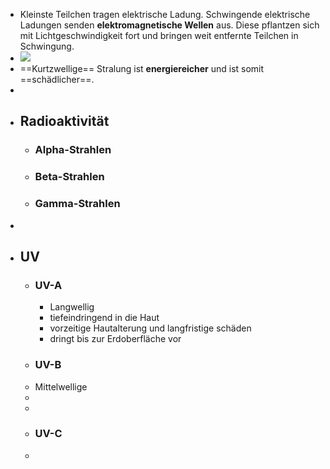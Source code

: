 - Kleinste Teilchen tragen elektrische Ladung. Schwingende elektrische Ladungen senden **elektromagnetische Wellen** aus. Diese pflantzen sich mit Lichtgeschwindigkeit fort und bringen weit entfernte Teilchen in Schwingung.
- ![](file:///home/nru/NW-Zusammenfassung-ohne-ue/Naturwissenschaften%2032ad305d2f4e41ef863731902f262950/Chemie%2007e63c081bbf447e8b54888b8dc7b72f/Pruefung%201%206d9196a776cd4b509cf57589adaa5234/Untitled%201.png)
- ==Kurtzwellige== Stralung ist **energiereicher** und ist somit ==schädlicher==.
-
- ## Radioaktivität
	- ### Alpha-Strahlen
	- ### Beta-Strahlen
	- ### Gamma-Strahlen
-
- ## UV
	- ### UV-A
		- Langwellig
		- tiefeindringend in die Haut
		- vorzeitige Hautalterung und langfristige schäden
		- dringt bis zur Erdoberfläche vor
	- ### UV-B
	- Mittelwellige
	-
	-
	- ### UV-C
	-